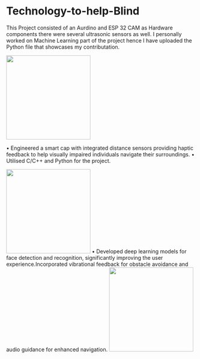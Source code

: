 # Technology-to-help-Blind
This Project consisted of an Aurdino and ESP 32 CAM as Hardware components there were several ultrasonic sensors as well. I personally worked on Machine Learning part of the project hence I have uploaded the Python file that showcases my contributation.


<img width="224" src="https://github.com/user-attachments/assets/fd7c5b55-06d6-4522-a19e-530b1b510936"/>


• Engineered a smart cap with integrated distance sensors providing haptic feedback to help visually impaired individuals navigate their surroundings.
• Utilised C/C++ and Python for the project.

<img width="224" src="https://github.com/user-attachments/assets/e4309cf4-f64f-441b-8ac4-4026479b9260"/>
• Developed deep learning models for face detection and recognition, significantly improving the user experience.Incorporated vibrational feedback for obstacle avoidance and audio guidance for enhanced navigation.
<img width="224" src="https://github.com/user-attachments/assets/c3c277fe-8977-40ad-b125-55dd6e230b82"/>
